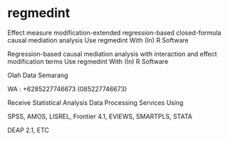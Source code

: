 # regmedint
Effect measure modification-extended regression-based closed-formula causal mediation analysis Use regmedint With (In) R Software

Regression-based causal mediation analysis with interaction and effect modification terms Use regmedint With (In) R Software

Olah Data Semarang

WA : +6285227746673 (085227746673)

Receive Statistical Analysis Data Processing Services Using

SPSS, AMOS, LISREL, Frontier 4.1, EVIEWS, SMARTPLS, STATA

DEAP 2.1, ETC
